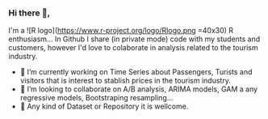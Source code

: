 ### Hi there 👋,

I'm a ![R logo](https://www.r-project.org/logo/Rlogo.png =40x30) R enthusiasm... In Github I share (in private mode) code with my students and customers, however I'd love to colaborate in analysis related to the tourism industry.

- 🔭 I’m currently working on Time Series about Passengers, Turists and visitors that is interest to stablish prices in the tourism industry.
- 👯 I’m looking to collaborate on A/B analysis, ARIMA models, GAM a any regressive models, Bootstraping resampling...
- 🙌 Any kind of Dataset or Repository it is wellcome.
